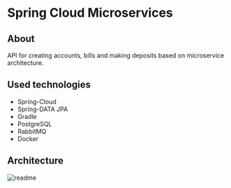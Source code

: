 # Spring Cloud Microservices

## About
API for creating accounts, bills and making deposits based on microservice architecture.

## Used technologies
- Spring-Cloud
- Spring-DATA JPA
- Gradle
- PostgreSQL
- RabbitMQ
- Docker



## Architecture
![readme](https://user-images.githubusercontent.com/96233745/188371052-c167558e-8628-4c9f-8070-ef3a7f07cf95.png)
